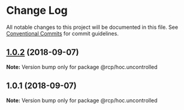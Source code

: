 # Change Log

All notable changes to this project will be documented in this file.
See [Conventional Commits](https://conventionalcommits.org) for commit guidelines.

<a name="1.0.2"></a>

## [1.0.2](https://github.com/imcuttle/rcp/compare/v1.0.1...v1.0.2) (2018-09-07)

**Note:** Version bump only for package @rcp/hoc.uncontrolled

<a name="1.0.1"></a>

## 1.0.1 (2018-09-07)

**Note:** Version bump only for package @rcp/hoc.uncontrolled

